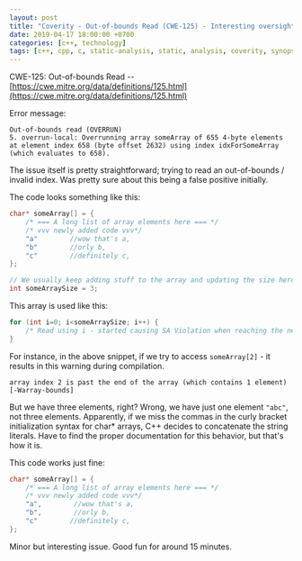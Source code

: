 ```yaml
---
layout: post
title: "Coverity - Out-of-bounds Read (CWE-125) - Interesting oversight"
date: 2019-04-17 18:00:00 +0700
categories: [c++, technology]
tags: [c++, cpp, c, static-analysis, static, analysis, coverity, synopsys, code, programming, coding, violation]
---
```


CWE-125: Out-of-bounds Read -- [https://cwe.mitre.org/data/definitions/125.html](https://cwe.mitre.org/data/definitions/125.html)

Error message:
```
Out-of-bounds read (OVERRUN)
5. overrun-local: Overrunning array someArray of 655 4-byte elements at element index 658 (byte offset 2632) using index idxForSomeArray (which evaluates to 658).
```

The issue itself is pretty straightforward; trying to read an out-of-bounds / invalid index. Was pretty sure about this being a false positive initially.

The code looks something like this:

```c++
char* someArray[] = {
    /* === A long list of array elements here === */
    /* vvv newly added code vvv*/
    "a"        //wow that's a,
    "b"        //orly b,
    "c"        //definitely c,
};

// We usually keep adding stuff to the array and updating the size here
int someArraySize = 3;
```

This array is used like this:

```c++
for (int i=0; i<someArraySize; i++) {
    /* Read using i - started causing SA Violation when reaching the newly added elements after adding new elements to the array */
}
```

For instance, in the above snippet, if we try to access `someArray[2]` - it results in this warning during compilation.

```
array index 2 is past the end of the array (which contains 1 element) [-Warray-bounds]
```

But we have three elements, right? Wrong, we have just one element `"abc"`, not three elements. Apparently, if we miss the commas in the curly bracket initialization syntax for char* arrays, C++ decides to concatenate the string literals. Have to find the proper documentation for this behavior, but that's how it is.

This code works just fine:

```c++
char* someArray[] = {
    /* === A long list of array elements here === */
    /* vvv newly added code vvv*/
    "a",        //wow that's a,
    "b",        //orly b,
    "c"        //definitely c,
};
```

Minor but interesting issue. Good fun for around 15 minutes.